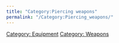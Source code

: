 ```yaml
---
title: "Category:Piercing weapons"
permalink: "/Category:Piercing_weapons/"
---
```


[Category: Equipment](Category:_Equipment "wikilink") [Category:
Weapons](Category:_Weapons "wikilink")